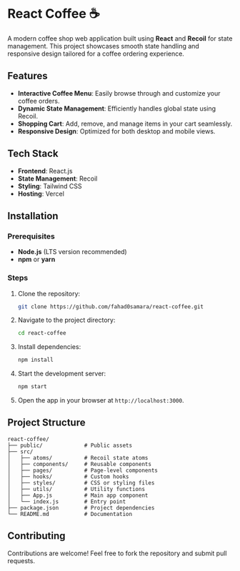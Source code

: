

# React Coffee ☕

A modern coffee shop web application built using **React** and **Recoil** for state management. This project showcases smooth state handling and responsive design tailored for a coffee ordering experience.

## Features

- **Interactive Coffee Menu**: Easily browse through and customize your coffee orders.
- **Dynamic State Management**: Efficiently handles global state using Recoil.
- **Shopping Cart**: Add, remove, and manage items in your cart seamlessly.
- **Responsive Design**: Optimized for both desktop and mobile views.

## Tech Stack

- **Frontend**: React.js
- **State Management**: Recoil
- **Styling**: Tailwind CSS 
- **Hosting**: Vercel 

## Installation

### Prerequisites

- **Node.js** (LTS version recommended)
- **npm** or **yarn**

### Steps

1. Clone the repository:
   ```bash
   git clone https://github.com/fahad0samara/react-coffee.git
   ```
2. Navigate to the project directory:
   ```bash
   cd react-coffee
   ```
3. Install dependencies:
   ```bash
   npm install
   ```
4. Start the development server:
   ```bash
   npm start
   ```
5. Open the app in your browser at `http://localhost:3000`.

## Project Structure

```
react-coffee/
├── public/             # Public assets
├── src/
│   ├── atoms/          # Recoil state atoms
│   ├── components/     # Reusable components
│   ├── pages/          # Page-level components
│   ├── hooks/          # Custom hooks
│   ├── styles/         # CSS or styling files
│   ├── utils/          # Utility functions
│   ├── App.js          # Main app component
│   └── index.js        # Entry point
├── package.json        # Project dependencies
└── README.md           # Documentation
```

## Contributing

Contributions are welcome! Feel free to fork the repository and submit pull requests.

